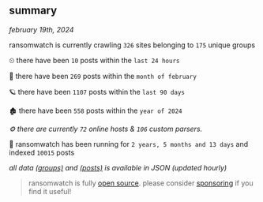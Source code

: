 
## summary
_february 19th, 2024_

ransomwatch is currently crawling `326` sites belonging to `175` unique groups

⏲ there have been `10` posts within the `last 24 hours`

🦈 there have been `269` posts within the `month of february`

🪐 there have been `1107` posts within the `last 90 days`

🏚 there have been `558` posts within the `year of 2024`

_⚙️ there are currently `72` online hosts & `106` custom parsers._

🦕 ransomwatch has been running for `2 years, 5 months and 13 days` and indexed `10015` posts

_all data  [(groups)](http://ransomwhat.telemetry.ltd/groups) and [(posts)](http://ransomwhat.telemetry.ltd/posts) is available in JSON (updated hourly)_

> ransomwatch is fully [open source](https://github.com/joshhighet/ransomwatch#ransomwatch--). please consider [sponsoring](https://github.com/sponsors/joshhighet) if you find it useful!
